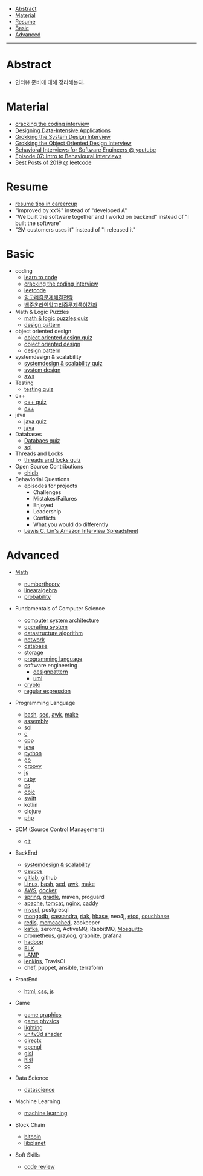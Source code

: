 - [Abstract](#abstract)
- [Material](#material)
- [Resume](#resume)
- [Basic](#basic)
- [Advanced](#advanced)

----

# Abstract

- 인터뷰 준비에 대해 정리해본다.

# Material

* [cracking the coding interview](http://www.crackingthecodinginterview.com/)
* [Designing Data-Intensive Applications](https://dataintensive.net/)
* [Grokking the System Design Interview](https://www.educative.io/collection/5668639101419520/5649050225344512)
* [Grokking the Object Oriented Design Interview](https://www.educative.io/collection/5668639101419520/5692201761767424)
* [Behavioral Interviews for Software Engineers @ youtube](https://www.youtube.com/watch?v=zIJ1qRCPHUw&feature=youtu.be&app=desktop)
* [Episode 07: Intro to Behavioural Interviews](https://www.youtube.com/watch?v=PJKYqLP6MRE)
* [ Best Posts of 2019 @ leetcode](https://leetcode.com/discuss/general-discussion/459286/Best-Posts-of-2019)

# Resume

- [resume tips in careercup](https://careercup.com/resume)
- "improved by xx%" instead of "developed A"
- "We built the software together and I workd on backend" instead of "I built the software"
- "2M customers uses it" instead of "I released it"

# Basic 

* coding
  * [learn to code](https://github.com/iamslash/learntocode)
  * [cracking the coding interview](http://www.crackingthecodinginterview.com/)
  * [leetcode](https://leetcode.com/problems/)
  * [알고리즘문제해결전략](http://book.algospot.com/)
  * [백준온라인알고리즘문제풀이강좌](https://code.plus/courses/1)
* Math & Logic Puzzles
  * [math & logic puzzles quiz](/brainteasers/README.md#quiz)
  * [design pattern](/designpattern/README.md)
* object oriented design
  * [object oriented design quiz](/objectorienteddesign/README.md@quiz)
  * [object oriented design](/objectorienteddesign/)
  * [design pattern](/designpattern/README.md)
* systemdesign & scalability
  * [systemdesign & scalability quiz](/systemdesign/README.md#quiz)
  * [system design](/systemdesign/README.md)
  * [aws](/aws/README.md)
* Testing
  * [testing quiz](/testing/README.md#quiz)
* c++
  * [c++ quiz](/cpp/README.md#quiz)
  * [c++](/cpp/README.md)
* java
  * [java quiz](/java/README.md#quiz)
  * [java](/java/README.md)
* Databases
  * [Databaes quiz](/sql/README.md#quiz)
  * [sql](/sql/README.md)
* Threads and Locks 
  * [threads and locks quiz](/os/README.md#quiz)
* Open Source Contributions
  * [chidb](https://github.com/iamslash/chidb)
* Behaviorial Questions
  * episodes for projects
    * Challenges
    * Mistakes/Failures
    * Enjoyed
    * Leadership
    * Conflicts
    * What you would do differently
  * [Lewis C. Lin's Amazon Interview Spreadsheet](https://www.instapaper.com/read/1138208081)

# Advanced 

* [Math](/math/README.md)
  * [numbertheory](/numbertheory/README.md)
  * [linearalgebra](/linearalgebra/README.md)
  * [probability](/prob/README.md)

* Fundamentals of Computer Science
  * [computer system architecture](/csa/README.md)
  * [operating system](/os/README.md)
  * [datastructure algorithm](https://github.com/iamslash/learntocode)
  * [network](/network/README.md)
  * [database](/database/README.md)
  * [storage](/storage/README.md)
  * [programming language](/pl/README.md)
  * software engineering
    * [designpattern](/designpattern/README.md)
    * [uml](/uml/README.md)
  * [crypto](/crypto/README.md)
  * [regular expression](/re/README.md)

* Programming Language
  * [bash](/bash/README.md), [sed](/sed/README.md), [awk](/awk/README.md), [make](/make/README.md)
  * [assembly](/assembly/README.md)
  * [sql](/sql/README.md)
  * [c](/c/README.md)
  * [cpp](/cpp/README.md)
  * [java](/java/README.md)
  * [python](/python/README.md)
  * [go](/golang/README.md)
  * [groovy](/groovy/READM.md)
  * [js](/js/README.md)
  * [ruby](/ruby/README.md)
  * [cs](/cs/README.md)
  * [objc](/objc/README.md)
  * [swift](/swift/README.md)
  * kotlin
  * [clojure](/clojure/README.md)
  * [php](/php/README.md)

* SCM (Source Control Management)
  * [git](/git/README.md)

* BackEnd
  * [systemdesign & scalability](/systemdesign/README.md)
  * [devops](/devops/README.md)
  * [gitlab](/gitlab/README.md), github
  * [Linux](/linux/README.md), [bash](/bash/README.md), [sed](/sed/README.md), [awk](/awk/README.md), [make](/make/README.md)
  * [AWS](/aws/README.md), [docker](/docker/README.md)
  * [spring](/spring/README.md), [gradle](/gradle/README.md), maven, proguard
  * [apache](/apache/README.md), [tomcat](/tomcat/README.md), [nginx](/nginx/README.md), [caddy](/caddy/README.md)
  * [mysql](/mysql/README.md), postgresql
  * [mongodb](/mongodb/README.md), [cassandra](/cassandra/README.md), [riak](/riak/README.md), [hbase](/hbase/README.md), neo4j, [etcd](/etcd/README.md), [couchbase](/couchbase/README.md)
  * [redis](/redis/README.md), [memcached](/memcached/README.md), zookeeper
  * [kafka](/kafka/README.md), zeromq, ActiveMQ, RabbitMQ, [Mosquitto](/mosquitto/README.md)
  * [prometheus](/prometheus/README.md), [graylog](/graylog/README.md), graphite, grafana
  * [hadoop](/hadoop/README.md)
  * [ELK](/elk/README.md)
  * [LAMP](/lamp/README.md)
  * [jenkins](/jenkins/README.md), TravisCI
  * chef, puppet, ansible, terraform

* FrontEnd
  * [html, css, js](/frontend/README.md)

* Game
  * [game graphics](/gamegraphics/README.md)
  * [game physics](/gamephysics/README.md)
  * [lighting](/lighting/README.md)
  * [unity3d shader](/unity3dshaderlab/README.md)
  * [directx](/directx/README.md)
  * [opengl](/opengl/README.md)
  * [glsl](/glsl/README.md)
  * [hlsl](/hlsl/README.md)
  * [cg](/cg/README.md)

* Data Science
  * [datascience](/datascience/README.md)

* Machine Learning
  * [machine learning](/ml/README.md)

* Block Chain
  * [bitcoin](/bitcoin/README.md)
  * [libplanet](/libplanet/README.md)

* Soft Skills
  * [code review](/codereview/README.md)

